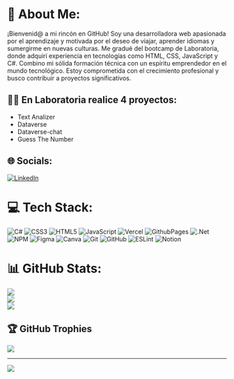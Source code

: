 # 💫 About Me:
¡Bienvenid@ a mi rincón en GitHub! Soy una desarrolladora web apasionada por el aprendizaje y motivada por el deseo de viajar, aprender idiomas y sumergirme en nuevas culturas. Me gradué del bootcamp de Laboratoria, donde adquirí experiencia en tecnologías como HTML, CSS, JavaScript y C#. Combino mi sólida formación técnica con un espíritu emprendedor en el mundo tecnológico. Estoy comprometida con el crecimiento profesional y busco contribuir a proyectos significativos.

## 🐱‍💻 En Laboratoria realice 4 proyectos:
+ Text Analizer
+ Dataverse
+ Dataverse-chat
+ Guess The Number


## 🌐 Socials:
[![LinkedIn](https://img.shields.io/badge/LinkedIn-%230077B5.svg?logo=linkedin&logoColor=white)](https://linkedin.com/in/www.linkedin.com/in/addis-pérez) 

# 💻 Tech Stack:
![C#](https://img.shields.io/badge/c%23-%23239120.svg?style=for-the-badge&logo=csharp&logoColor=white) ![CSS3](https://img.shields.io/badge/css3-%231572B6.svg?style=for-the-badge&logo=css3&logoColor=white) ![HTML5](https://img.shields.io/badge/html5-%23E34F26.svg?style=for-the-badge&logo=html5&logoColor=white) ![JavaScript](https://img.shields.io/badge/javascript-%23323330.svg?style=for-the-badge&logo=javascript&logoColor=%23F7DF1E) ![Vercel](https://img.shields.io/badge/vercel-%23000000.svg?style=for-the-badge&logo=vercel&logoColor=white) ![GithubPages](https://img.shields.io/badge/github%20pages-121013?style=for-the-badge&logo=github&logoColor=white) ![.Net](https://img.shields.io/badge/.NET-5C2D91?style=for-the-badge&logo=.net&logoColor=white) ![NPM](https://img.shields.io/badge/NPM-%23CB3837.svg?style=for-the-badge&logo=npm&logoColor=white) ![Figma](https://img.shields.io/badge/figma-%23F24E1E.svg?style=for-the-badge&logo=figma&logoColor=white) ![Canva](https://img.shields.io/badge/Canva-%2300C4CC.svg?style=for-the-badge&logo=Canva&logoColor=white) ![Git](https://img.shields.io/badge/git-%23F05033.svg?style=for-the-badge&logo=git&logoColor=white) ![GitHub](https://img.shields.io/badge/github-%23121011.svg?style=for-the-badge&logo=github&logoColor=white) ![ESLint](https://img.shields.io/badge/ESLint-4B3263?style=for-the-badge&logo=eslint&logoColor=white) ![Notion](https://img.shields.io/badge/Notion-%23000000.svg?style=for-the-badge&logo=notion&logoColor=white)
# 📊 GitHub Stats:
![](https://github-readme-stats.vercel.app/api?username=Addis-cx&theme=midnight-purple&hide_border=false&include_all_commits=false&count_private=false)<br/>
![](https://github-readme-streak-stats.herokuapp.com/?user=Addis-cx&theme=midnight-purple&hide_border=false)<br/>
![](https://github-readme-stats.vercel.app/api/top-langs/?username=Addis-cx&theme=midnight-purple&hide_border=false&include_all_commits=false&count_private=false&layout=compact)

## 🏆 GitHub Trophies
![](https://github-profile-trophy.vercel.app/?username=Addis-cx&theme=darkhub&no-frame=false&no-bg=true&margin-w=4)

---
[![](https://visitcount.itsvg.in/api?id=Addis-cx&icon=0&color=11)](https://visitcount.itsvg.in)

<!-- Proudly created with GPRM ( https://gprm.itsvg.in ) -->
